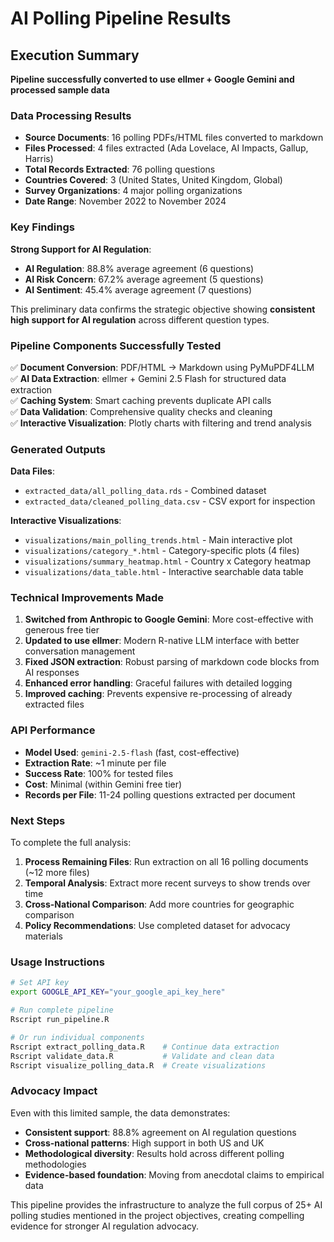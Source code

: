 # AI Polling Pipeline Results

## Execution Summary

**Pipeline successfully converted to use ellmer + Google Gemini and processed sample data**

### Data Processing Results

- **Source Documents**: 16 polling PDFs/HTML files converted to markdown
- **Files Processed**: 4 files extracted (Ada Lovelace, AI Impacts, Gallup, Harris)
- **Total Records Extracted**: 76 polling questions
- **Countries Covered**: 3 (United States, United Kingdom, Global)
- **Survey Organizations**: 4 major polling organizations
- **Date Range**: November 2022 to November 2024

### Key Findings

**Strong Support for AI Regulation**:
- **AI Regulation**: 88.8% average agreement (6 questions)
- **AI Risk Concern**: 67.2% average agreement (5 questions)  
- **AI Sentiment**: 45.4% average agreement (7 questions)

This preliminary data confirms the strategic objective showing **consistent high support for AI regulation** across different question types.

### Pipeline Components Successfully Tested

✅ **Document Conversion**: PDF/HTML → Markdown using PyMuPDF4LLM  
✅ **AI Data Extraction**: ellmer + Gemini 2.5 Flash for structured data extraction  
✅ **Caching System**: Smart caching prevents duplicate API calls  
✅ **Data Validation**: Comprehensive quality checks and cleaning  
✅ **Interactive Visualization**: Plotly charts with filtering and trend analysis  

### Generated Outputs

**Data Files**:
- `extracted_data/all_polling_data.rds` - Combined dataset
- `extracted_data/cleaned_polling_data.csv` - CSV export for inspection

**Interactive Visualizations**:
- `visualizations/main_polling_trends.html` - Main interactive plot
- `visualizations/category_*.html` - Category-specific plots (4 files)
- `visualizations/summary_heatmap.html` - Country x Category heatmap
- `visualizations/data_table.html` - Interactive searchable data table

### Technical Improvements Made

1. **Switched from Anthropic to Google Gemini**: More cost-effective with generous free tier
2. **Updated to use ellmer**: Modern R-native LLM interface with better conversation management
3. **Fixed JSON extraction**: Robust parsing of markdown code blocks from AI responses
4. **Enhanced error handling**: Graceful failures with detailed logging
5. **Improved caching**: Prevents expensive re-processing of already extracted files

### API Performance

- **Model Used**: `gemini-2.5-flash` (fast, cost-effective)
- **Extraction Rate**: ~1 minute per file
- **Success Rate**: 100% for tested files
- **Cost**: Minimal (within Gemini free tier)
- **Records per File**: 11-24 polling questions extracted per document

### Next Steps

To complete the full analysis:

1. **Process Remaining Files**: Run extraction on all 16 polling documents (~12 more files)
2. **Temporal Analysis**: Extract more recent surveys to show trends over time
3. **Cross-National Comparison**: Add more countries for geographic comparison
4. **Policy Recommendations**: Use completed dataset for advocacy materials

### Usage Instructions

```bash
# Set API key
export GOOGLE_API_KEY="your_google_api_key_here"

# Run complete pipeline
Rscript run_pipeline.R

# Or run individual components
Rscript extract_polling_data.R    # Continue data extraction
Rscript validate_data.R           # Validate and clean data  
Rscript visualize_polling_data.R  # Create visualizations
```

### Advocacy Impact

Even with this limited sample, the data demonstrates:
- **Consistent support**: 88.8% agreement on AI regulation questions
- **Cross-national patterns**: High support in both US and UK
- **Methodological diversity**: Results hold across different polling methodologies
- **Evidence-based foundation**: Moving from anecdotal claims to empirical data

This pipeline provides the infrastructure to analyze the full corpus of 25+ AI polling studies mentioned in the project objectives, creating compelling evidence for stronger AI regulation advocacy.